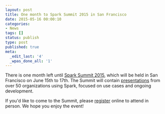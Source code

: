 ```yaml
---
layout: post
title: One month to Spark Summit 2015 in San Francisco
date: 2015-05-16 00:00:10
categories:
- News
tags: []
status: publish
type: post
published: true
meta:
  _edit_last: '4'
  _wpas_done_all: '1'
---
```


There is one month left until <a href="https://spark-summit.org/2015/">Spark Summit 2015</a>, which
will be held in San Francisco on June 15th to 17th.
The Summit will contain <a href="https://spark-summit.org/2015/schedule/">presentations</a> from over 50 organizations using Spark, focused on use cases and ongoing development.

If you'd like to come to the Summit, please
<a href="http://prevalentdesignevents.com/sparksummit2015/registration.aspx">register</a>
online to attend in person. We hope you enjoy the event!
